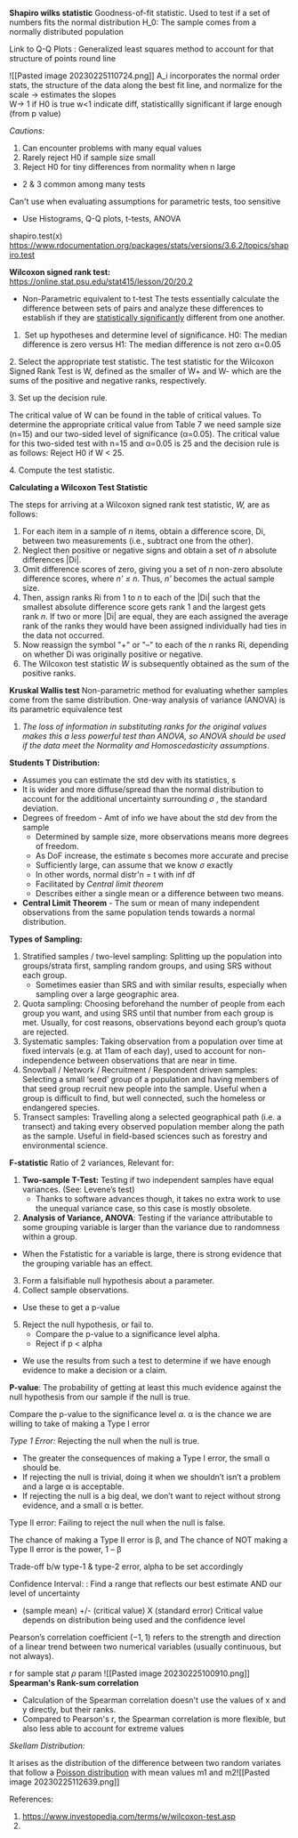 **Shapiro wilks statistic** Goodness-of-fit statistic. Used to test if a set of numbers fits the normal distribution
H_0: The sample comes from a normally distributed population  

Link to Q-Q Plots : Generalized least squares method to account for that structure of points round line 

![[Pasted image 20230225110724.png]]
A_i incorporates the normal order stats, the structure of the data along the best fit line, and normalize for the scale -> estimates the slopes  
W-> 1 if H0 is true
w<1 indicate diff, statisticallly significant if large enough (from p value)

*Cautions:* 
1. Can encounter problems with many equal values 
2. Rarely reject H0 if sample size small 
3. Reject H0 for tiny differences from normality when n large 
* 2 & 3 common among many tests 

Can't use when evaluating assumptions for parametric tests, too sensitive 
* Use Histograms, Q-Q plots, t-tests, ANOVA

shapiro.test(x)
https://www.rdocumentation.org/packages/stats/versions/3.6.2/topics/shapiro.test 

**Wilcoxon signed rank test:** 
https://online.stat.psu.edu/stat415/lesson/20/20.2 
* Non-Parametric equivalent to t-test 
The tests essentially calculate the difference between sets of pairs and analyze these differences to establish if they are [statistically significantly](https://www.investopedia.com/terms/s/statistical-significance.asp) different from one another.

1.  Set up hypotheses and determine level of significance.
	H0: The median difference is zero versus
	H1: The median difference is not zero α=0.05

 2. Select the appropriate test statistic.
The test statistic for the Wilcoxon Signed Rank Test is W, defined as the smaller of W+ and W- which are the sums of the positive and negative ranks, respectively.  

3. Set up the decision rule.

The critical value of W can be found in the table of critical values. To determine the appropriate critical value from Table 7 we need sample size (n=15) and our two-sided level of significance (α=0.05). The critical value for this two-sided test with n=15 and α=0.05 is 25 and the decision rule is as follows: Reject H0 if W < 25.

4. Compute the test statistic.

**Calculating a Wilcoxon Test Statistic**

The steps for arriving at a Wilcoxon signed rank test statistic, _W,_ are as follows:

1.  For each item in a sample of _n_ items, obtain a difference score, Di, between two measurements (i.e., subtract one from the other).
2.  Neglect then positive or negative signs and obtain a set of _n_ absolute differences |Di|.
3.  Omit difference scores of zero, giving you a set of _n_ non-zero absolute difference scores, where _n' ≤ n_. Thus, _n'_ becomes the actual sample size.
4.  Then, assign ranks Ri from 1 to _n_ to each of the |Di| such that the smallest absolute difference score gets rank 1 and the largest gets rank _n_. If two or more |Di| are equal, they are each assigned the average rank of the ranks they would have been assigned individually had ties in the data not occurred.
5.  Now reassign the symbol "+" or "–" to each of the _n_ ranks Ri, depending on whether Di was originally positive or negative.
6.  The Wilcoxon test statistic _W_ is subsequently obtained as the sum of the positive ranks.

**Kruskal Wallis test**
Non-parametric method for evaluating whether samples come from the same distribution. 
One-way analysis of variance (ANOVA) is its parametric equivalence test
1.  _The loss of information in substituting ranks for the original values makes this a less powerful test than ANOVA, so ANOVA should be used if the data meet the Normality and Homoscedasticity assumptions_.


**Students T Distribution:** 
* Assumes you can estimate the std dev with its statistics, s 
* It is wider and more diffuse/spread than the normal distribution to account for the additional uncertainty surrounding $\sigma$ , the standard deviation.
* Degrees of freedom - Amt of info we have about the std dev from the sample
	* Determined by sample size, more observations means more degrees of freedom.
	* As DoF increase, the estimate s becomes more accurate and precise 
	* Sufficiently large, can assume that we know $\sigma$ exactly 
	* In other words, normal distr'n = t with inf df 
	* Facilitated by *Central limit theorem*
	* Describes either a single mean or a difference between two means.
* **Central Limit Theorem** - The sum or mean of many independent observations from the same population tends towards a normal distribution.

**Types of Sampling:** 

1. Stratified samples / two-level sampling: Splitting up the population into groups/strata first, sampling random groups, and using SRS without each group. 
	* Sometimes easier than SRS and with similar results, especially when sampling over a large geographic area.
2.  Quota sampling: Choosing beforehand the number of people from each group you want, and using SRS until that number from each group is met. Usually, for cost reasons, observations beyond each group’s quota are rejected.
3. Systematic samples: Taking observation from a population over time at fixed intervals (e.g. at 11am of each day), used to account for non-independence between observations that are near in time. 
4.  Snowball / Network / Recruitment / Respondent driven samples: Selecting a small ‘seed’ group of a population and having members of that seed group recruit new people into the sample. Useful when a group is difficult to find, but well connected, such the homeless or endangered species. 
5. Transect samples: Travelling along a selected geographical path (i.e. a transect) and taking every observed population member along the path as the sample. Useful in field-based sciences such as forestry and environmental science.

**F-statistic** Ratio of 2 variances, 
Relevant for: 
1. **Two-sample T-Test:** Testing if two independent samples have equal variances. (See: Levene’s test) 
	* Thanks to software advances though, it takes no extra work to use the unequal variance case, so this case is mostly obsolete. 
2. **Analysis of Variance, ANOVA**: Testing if the variance attributable to some grouping variable is larger than the variance due to randomness within a group.
 *  When the Fstatistic for a variable is large, there is strong evidence that the grouping variable has an effect.

3. Form a falsifiable null hypothesis about a parameter. 
4. Collect sample observations. 
 * Use these to get a p-value
5. Reject the null hypothesis, or fail to. 
	* Compare the p-value to a significance level alpha.
	* Reject if p < alpha
* We use the results from such a test to determine if we have enough evidence to make a decision or a claim.

**P-value**: The probability of getting at least this much evidence against the null hypothesis from our sample if the null is true.

Compare the p-value to the significance level $\alpha$. α is the chance we are willing to take of making a Type I error

*Type 1 Error:*  Rejecting the null when the null is true.

- The greater the consequences of making a Type I error, the small α should be.
- If rejecting the null is trivial, doing it when we shouldn’t isn’t a problem and a large α is acceptable. 
- If rejecting the null is a big deal, we don’t want to reject without strong evidence, and a small α is better.

Type II error: Failing to reject the null when the null is false.

The chance of making a Type II error is β, and The chance of NOT making a Type II error is the power, 1 – β

Trade-off b/w type-1 & type-2 error, alpha to be set accordingly

Confidence Interval: : Find a range that reflects our best estimate AND our level of uncertainty
* (sample mean) +/- (critical value) X (standard error)
Critical value depends on distribution being used and the confidence level

Pearson’s correlation coefficient $(-1, 1)$ refers to the strength and direction of a linear trend between two numerical variables (usually continuous, but not always).

r for sample stat
$\rho$ param
![[Pasted image 20230225100910.png]]
**Spearman's Rank-sum correlation**

* Calculation of the Spearman correlation doesn't use the values of x and y directly, but their ranks. 
* Compared to Pearson's r, the Spearman correlation is more flexible, but also less able to account for extreme values

*Skellam Distribution:* 

It arises as the distribution of the difference between two random variates that follow a [Poisson distribution](https://www.statsref.com/HTML/poisson.html) with mean values m1 and m2![[Pasted image 20230225112639.png]]


References: 
1. https://www.investopedia.com/terms/w/wilcoxon-test.asp 
2. 